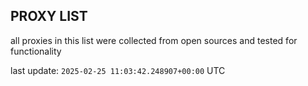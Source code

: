 ## PROXY LIST

all proxies in this list were collected from open sources and tested for functionality

last update: `2025-02-25 11:03:42.248907+00:00` UTC